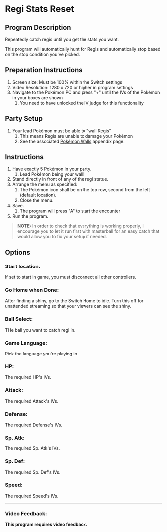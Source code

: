 # Regi Stats Reset

## Program Description

Repeatedly catch regis until you get the stats you want.

This program will automatically hunt for Regis and automatically stop based on the stop condition you've picked.

## Preparation Instructions

1. Screen size: Must be 100% within the Switch settings
2. Video Resolution: 1280 x 720 or higher in program settings
3. Navigate to the Pokémon PC and press "+" until the IVs of the Pokémon in your boxes are shown
   1. You need to have unlocked the IV judge for this functionality

## Party Setup

1. Your lead Pokémon must be able to "wall Regis"
   1. This means Regis are unable to damage your Pokémon
   2. See the associated [Pokémon Walls](https://github.com/PokemonAutomation/SwSh-Arduino/wiki/Appendix:-PokemonWalls) appendix page.

## Instructions

1. Have exactly 5 Pokémon in your party.
   1. Lead Pokémon being your wall!
2. Stand directly in front of any of the regi statue.
3. Arrange the menu as specified:
   1. The Pokémon icon shall be on the top row, second from the left (default location).
   2. Close the menu.
4. Save.
   1. The program will press "A" to start the encounter
5. Run the program.

> **NOTE:** In order to check that everything is working properly, I encourage you to let it run first with masterball for an easy catch that would allow you to fix your setup if needed.

## Options

### Start location:

If set to start in game, you must disconnect all other controllers.

### Go Home when Done:

After finding a shiny, go to the Switch Home to idle. Turn this off for unattended streaming so that your viewers can see the shiny.

### Ball Select:

THe ball you want to catch regi in.

### Game Language:

Pick the language you're playing in.

### HP:

The required HP's IVs.

### Attack:

The required Attack's IVs.

### Defense:

The required Defense's IVs.

### Sp. Atk:

The required Sp. Atk's IVs.

### Sp. Def:

The required Sp. Def's IVs.

### Speed:

The required Speed's IVs.

***

### Video Feedback:

**This program requires video feedback.**
